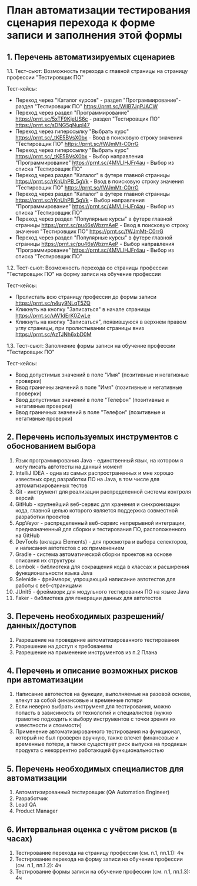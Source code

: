 # План автоматизации тестирования сценария перехода к форме записи и заполнения этой формы #

## 1. Перечень автоматизируемых сценариев ##

1.1. Тест-сьют: Возможность перехода с главной страницы на страницу профессии "Тестировщик ПО"

Тест-кейсы:
* Переход через "Каталог курсов" - раздел "Программирование"- раздел "Тестировщик ПО" https://prnt.sc/WIIB7JqPJACW
* Переход через раздел "Программирование" https://prnt.sc/5xTF9KjeUS6c - раздел "Тестировщик ПО" https://prnt.sc/sDNG5gNupl47
* Переход через гиперссылку "Выбрать курс" https://prnt.sc/_tKE5BVsX0bx - Ввод в поисковую строку значения "Тестировщик ПО" https://prnt.sc/fWJmMt-C0rrG
* Переход через гиперссылку "Выбрать курс" https://prnt.sc/_tKE5BVsX0bx - Выбор направления "Программирование" https://prnt.sc/4MVLlHJFr4au - Выбор из списка "Тестировщик ПО"
* Переход через раздел "Каталог" в футере главной страницы https://prnt.sc/rKnUhPB_5gVk - Ввод в поисковую строку значения "Тестировщик ПО" https://prnt.sc/fWJmMt-C0rrG
* Переход через раздел "Каталог" в футере главной страницы https://prnt.sc/rKnUhPB_5gVk -  Выбор направления "Программирование" https://prnt.sc/4MVLlHJFr4au - Выбор из списка "Тестировщик ПО"
* Переход через раздел "Популярные курсы" в футере главной страницы https://prnt.sc/pu46sWbzmAeP  -  Ввод в поисковую строку значения "Тестировщик ПО" https://prnt.sc/fWJmMt-C0rrG
* Переход через раздел "Популярные курсы" в футере главной страницы https://prnt.sc/pu46sWbzmAeP  -  Выбор направления "Программирование" https://prnt.sc/4MVLlHJFr4au - Выбор из списка "Тестировщик ПО"


1.2.  Тест-сьют: Возможность перехода со страницы профессии "Тестировщик ПО" на форму записи на обучение профессии

Тест-кейсы:

* Пролистать всю страницу профессии до формы записи https://prnt.sc/n4uy9NLqT5ZQ
* Кликнуть на кнопку "Записаться" в начале страницы https://prnt.sc/uW1dErK0ZwLe
* Кликнуть на кнопку "Записаться", появившуюся в верхнем правом углу страницы, при пролистывании страницы вниз https://prnt.sc/AzTJNh6xbD0M

1.3. Тест-сьют: Заполнение формы записи на обучение профессии "Тестировщик ПО"

Тест-кейсы:

* Ввод допустимых значений в поле "Имя" (позитивные и негативные проверки)
* Ввод граничны значений в поле "Имя" (позитивные и негативные проверки)
* Ввод допустимых значений в поле "Телефон" (позитивные и негативные проверки)
* Ввод граничных значений в поле "Телефон" (позитивные и негативные проверки)

## 2. Перечень используемых инструментов с обоснованием выбора ##

1. Язык программирования Java - единственный язык, на котором я могу писать автотесты на данный момент
1. IntelliJ IDEA - одна из самых распространенных и мне хорошо известных сред разработки ПО на Java, в том числе для автоматизированных тестов
1. Git - инструмент для реализации распределенной системы контроля версий
1. GitHub - крупнейший веб-сервис для хранения и синхронизации кода, главной целью которого является поддержка совместной разработки проектов
1. AppVeyor - распределенный веб-сервис непрерывной интеграции, предназначенный для сборки и тестирования ПО, расположенного на GitHub
1. DevTools (вкладка Elements) - для просмотра и выбора селекторов, и написания автотестов с их применением
1. Gradle - система автоматической сборки проектов на основе описания их структуры
1. Lombok - библиотека для сокращения кода в классах и расширения функциональности языка Java
1. Selenide - фреймворк, упрощающий написание автотестов для работы с веб-страницами
1. JUnit5 - фреймворк для модульного тестирования ПО на языке Java
1. Faker - библиотека для генерации данных для автотестов

## 3. Перечень необходимых разрешений/данных/доступов ##

1. Разрешение на проведение автоматизированного тестирования
1. Разрешение на доступ к требованиям
1. Разрешение на применение инструментов из п.2 Плана

## 4. Перечень и описание возможных рисков при автоматизации ##

1. Написание автотестов на функции, выполняемые на разовой основе, влекут за собой финансовые и временные потери
1. Если неверно выбрать инструмент для тестирования, можно попасть в зависимость от технологий и специалистов (нужно грамотно подходить к выбору инструментов с точки зрения их известности и стоимости)
1. Применение автоматизированного тестирования на функционал, который не был проверен вручную, также влечет финансовые и временные потери, а также существует риск выпуска на продакшн продукта с некорректно работающей функциональностью

## 5. Перечень необходимых специалистов для автоматизации ##

1. Автоматизированный тестировщик (QA Automation Engineer)
1. Разработчик
1. Lead QA
1. Product Manager

## 6. Интервальная оценка с учётом рисков (в часах) ##

1. Тестирование перехода на страницу профессии (см. п.1, пп.1.1): 4ч
1. Тестирование перехода на форму записи на обучение профессии (см. п.1, пп.1.2): 4ч
1. Тестирование формы записи на обучение профессии (см. п.1, пп.1.3): 4ч
